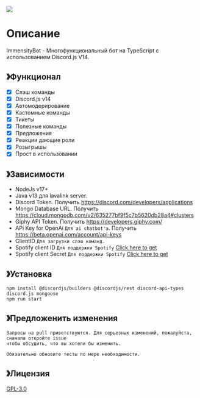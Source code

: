 ![](https://cdn.discordapp.com/attachments/1032258830500900886/1086912068134903898/ImmensityBot.png)

# Описание

ImmensityBot - Многофункциональный бот на TypeScript с использованием Discord.js V14.

## 》Функционал

- [x] Слэш команды
- [x] Discord.js v14
- [x] Автомодерирование
- [X] Кастомные команды
- [x] Тикеты
- [x] Полезные команды
- [x] Предложения
- [x] Реакции дающие роли
- [x] Розыгрышы
- [x] Прост в использовании

## 》Зависимости

- NodeJs v17+
- Java v13 для lavalink server.
- Discord Token. Получить https://discord.com/developers/applications
- Mongo Database URL. Получить https://cloud.mongodb.com/v2/635277bf9f5c7b5620db28a4#clusters
- Giphy API Token. Получить https://developers.giphy.com/
- APi Key for OpenAi `Для ai chatbot'а`. Получить https://beta.openai.com/account/api-keys
- ClientID `Для загрузки слэш команд.`
- Spotify client ID `Для поддержки Spotify` [Click here to get](https://developer.spotify.com/dashboard/login)
- Spotify client Secret `Для поддержки Spotify` [Click here to get](https://developer.spotify.com/dashboard/login)

## 》Установка

```
npm install @discordjs/builders @discordjs/rest discord-api-types discord.js mongoose
npm run start
```

## 》Предложенить изменения

```
Запросы на pull приветствуются. Для серьезных изменений, пожалуйста, сначала откройте issue
чтобы обсудить, что вы хотели бы изменить.

Обязательно обновите тесты по мере необходимости.
```

## 》Лицензия

[GPL-3.0](https://choosealicense.com/licenses/gpl-3.0/)
